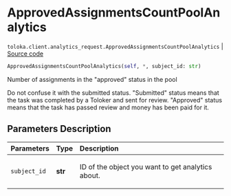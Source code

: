 # ApprovedAssignmentsCountPoolAnalytics
`toloka.client.analytics_request.ApprovedAssignmentsCountPoolAnalytics` | [Source code](https://github.com/Toloka/toloka-kit/blob/v1.1.0.post1/src/client/analytics_request.py#L101)

```python
ApprovedAssignmentsCountPoolAnalytics(self, *, subject_id: str)
```

Number of assignments in the "approved" status in the pool


Do not confuse it with the submitted status.
"Submitted" status means that the task was completed by a Toloker and sent for review.
"Approved" status means that the task has passed review and money has been paid for it.

## Parameters Description

| Parameters | Type | Description |
| :----------| :----| :-----------|
`subject_id`|**str**|<p>ID of the object you want to get analytics about.</p>
